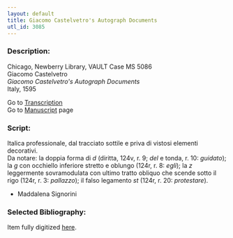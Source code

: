```yaml
---
layout: default
title: Giacomo Castelvetro's Autograph Documents
utl_id: 3085
---
```


###  Description:

Chicago, Newberry Library, VAULT Case MS 5086<br>
Giacomo Castelvetro<br>
_Giacomo Castelvetro's Autograph Documents​_<br>
Italy, 1595

Go to [Transcription](https://centerfordigitalhumanities.github.io/Newberry-Italian-paleography/transcriptions/042)<br>
Go to [Manuscript](https://centerfordigitalhumanities.github.io/Newberry-Italian-paleography/www/record.html?id=042) page 

###  Script:

Italica professionale, dal tracciato sottile e priva di vistosi elementi decorativi.<br>
Da notare: la doppia forma di _d_ (diritta, 124v, r. 9; _del_ e tonda, r. 10: _guidato_); la _g_ con occhiello inferiore stretto e oblungo (124r, r. 8: _egli_); la _z_ leggermente sovramodulata con ultimo tratto obliquo che scende sotto il rigo (124r, r. 3: _pallazzo_); il falso legamento _st_ (124r, r. 20: _protestare_).<br>
- Maddalena Signorini

###  Selected Bibliography:

Item fully digitized [here](http://collections.carli.illinois.edu/cdm/ref/collection/nby_dig/id/24545).

